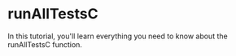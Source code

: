 # runAllTestsC
In this tutorial, you'll learn everything you need to know about the runAllTestsC function.